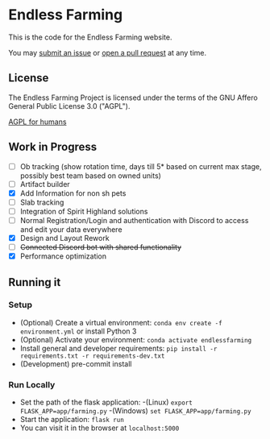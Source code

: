 # Endless Farming

This is the code for the Endless Farming website.

You may [submit an issue](https://github.com/Crypto2557/Crypto2557.github.io/issues) or [open a pull request](https://github.com/Crypto2557/Crypto2557.github.io/pulls) at any time.

## License

The Endless Farming Project is licensed under the terms of the GNU Affero General Public License 3.0 ("AGPL").

[AGPL for humans](<https://tldrlegal.com/license/gnu-affero-general-public-license-v3-(agpl-3.0)>)

## Work in Progress

- [ ] Ob tracking (show rotation time, days till 5* based on current max stage, possibly best team based on owned units)
- [ ] Artifact builder
- [x] Add Information for non sh pets
- [ ] Slab tracking
- [ ] Integration of Spirit Highland solutions
- [ ] Normal Registration/Login and authentication with Discord to access and edit your data everywhere
- [x] Design and Layout Rework
- [ ] ~~Connected Discord bot with shared functionality~~
- [x] Performance optimization

## Running it
### Setup
- (Optional) Create a virtual environment: `conda env create -f environment.yml` or install Python 3
- (Optional) Activate your environment: `conda activate endlessfarming`
- Install general and developer requirements: `pip install -r requirements.txt -r requirements-dev.txt`
- (Development) pre-commit install

### Run Locally
- Set the path of the flask application:
	-(Linux) `export FLASK_APP=app/farming.py`
	-(Windows) `set FLASK_APP=app/farming.py`
- Start the application: `flask run`
- You can visit it in the browser at `localhost:5000`
